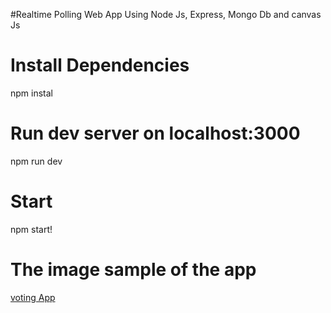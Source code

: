 #Realtime Polling Web App Using Node Js, Express, Mongo Db and canvas Js

# Install Dependencies
npm instal

# Run dev server on localhost:3000
npm run dev

# Start
npm start!

# The image sample of the app
[voting App](https://user-images.githubusercontent.com/63202810/172152753-5fa85b41-7cf5-4666-a5dd-90e6ad77dfa4.PNG)
